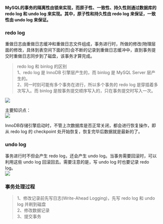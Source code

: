 **MySQL的事务的隔离性由锁来实现，而原子性、一致性、持久性则通过数据库的 redo log 和 undo log 来实现。其中，原子性和持久性由 redo log 来保证，一致性由 undo log 来保证。**   

### redo log
重做日志由重做日志缓冲和重做日志文件组成，事务进行时，所做的修改(物理层面的修改，具体到表空间下面的页)会不断的记录到重做日志缓冲中，直到事务提交时重做日志同步到了磁盘，该事务才算完成。   
> redo log 和 binlog 的区别   
> 1、redo log 是 InnoDB 引擎层产生的，而 binlog 是 MySQL Server 层产生的。   
> 2、同一时刻可能有多个事务在进行，所以多个事务的 redo log 是穿插着多次写入。而 binlog 是按事务提交顺序写入的，只在事务提交时写入一次。   

![](http://wx2.sinaimg.cn/large/abf82c72gy1fluc4pyuclj20bo04cdg4.jpg)   

主要知识点：   
![](http://wx4.sinaimg.cn/large/abf82c72gy1fluc4ul159j21ie0v4q81.jpg)   

InnoDB存储引擎启动时，不管上次数据库是否正常关闭，都会进行恢复操作，即从 redo log 的 checkpoint 处开始恢复，恢复完毕后数据就是最新的了。   

### undo log
事务进行时不但会产生 redo log，还会产生 undo log。当事务需要回滚时，可以利用这些 undo log 回滚回去。需要注意的是，写 undo log 时也要记录 redo log。   
![](http://wx2.sinaimg.cn/large/abf82c72gy1flugb3clo5j21f00e1q5v.jpg)   

### 事务处理过程
> 1、修改记录前先写日志(Write-Ahead Logging)，先写 redo log 和 undo log 并刷到磁盘   
> 2、修改数据记录   
> 3、提交事务   
